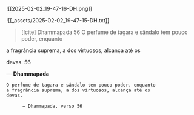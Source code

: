 ![[2025-02-02_19-47-16-DH.png]]

![[_assets/2025-02-02_19-47-15-DH.txt]]

> [!cite] Dhammapada 56
> O perfume de tagara e sândalo tem pouco poder, enquanto
> 
a fragrância suprema, a dos virtuosos, alcança até os

devas. 56

   — **Dhammapada**

```text title="Dhammapada 56"
O perfume de tagara e sândalo tem pouco poder, enquanto
a fragrância suprema, a dos virtuosos, alcança até os
devas.

      — Dhammapada, verso 56
```
